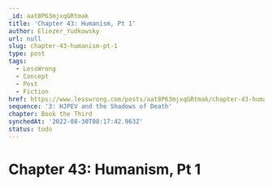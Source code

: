 ```yaml
---
_id: aat8P63mjxqGRtmak
title: 'Chapter 43: Humanism, Pt 1'
author: Eliezer_Yudkowsky
url: null
slug: chapter-43-humanism-pt-1
type: post
tags:
  - LessWrong
  - Concept
  - Post
  - Fiction
href: https://www.lesswrong.com/posts/aat8P63mjxqGRtmak/chapter-43-humanism-pt-1
sequence: '3: HJPEV and the Shadows of Death'
chapter: Book the Third
synchedAt: '2022-08-30T08:17:42.963Z'
status: todo
---
```


# Chapter 43: Humanism, Pt 1
